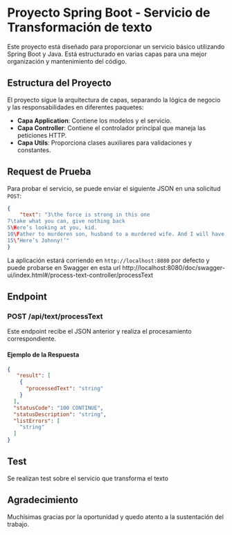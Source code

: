 
# Proyecto Spring Boot - Servicio de Transformación de texto

Este proyecto está diseñado para proporcionar un servicio básico utilizando Spring Boot y Java. Está estructurado en varias capas para una mejor organización y mantenimiento del código.

## Estructura del Proyecto

El proyecto sigue la arquitectura de capas, separando la lógica de negocio y las responsabilidades en diferentes paquetes:

- **Capa Application**: Contiene los modelos y el servicio.
- **Capa Controller**: Contiene el controlador principal que maneja las peticiones HTTP.
- **Capa Utils**: Proporciona clases auxiliares para validaciones y constantes.

## Request de Prueba

Para probar el servicio, se puede enviar el siguiente JSON en una solicitud `POST`:

```json
{
    "text": "3\the force is strong in this one
7\take what you can, give nothing back
5\Here’s looking at you, kid.
10\Father to murderen son, husband to a murdered wife. And I will have my vengeance, in thislife or the next
15\’Here’s Johnny!’"
}
```

La aplicación estará corriendo en `http://localhost:8080` por defecto y puede probarse en Swagger en esta url http://localhost:8080/doc/swagger-ui/index.html#/process-text-controller/processText

## Endpoint

### POST /api/text/processText
Este endpoint recibe el JSON anterior y realiza el procesamiento correspondiente.

#### Ejemplo de la Respuesta
```json
{
   "result": [
    {
      "processedText": "string"
    }
  ],
  "statusCode": "100 CONTINUE",
  "statusDescription": "string",
  "listErrors": [
    "string"
  ]
}
```

## Test

Se realizan test sobre el servicio que transforma el texto

## Agradecimiento
Muchísimas gracias por la oportunidad y quedo atento a la sustentación del trabajo.